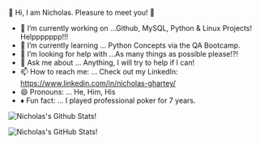 👋 Hi, I am Nicholas. Pleasure to meet you! 👋


- 🔭 I’m currently working on ...Github, MySQL, Python & Linux Projects! Helppppppp!!!
- 🌱 I’m currently learning ... Python Concepts via the QA Bootcamp.
- 🤔 I’m looking for help with ...As many things as possible please!?!
- 💬 Ask me about ... Anything, I will try to help if I can!
- 📫 How to reach me: ... Check out my LinkedIn: https://www.linkedin.com/in/nicholas-ghartey/
- 😄 Pronouns: ... He, Him, His
- :diamonds: Fun fact: ... I played professional poker for 7 years.





![Nicholas's Github Stats](https://github-readme-stats.vercel.app/api/top-langs/?username=NicholasGhartey&layout=compact&hide_border=false&theme=darcula&bg_color=00000000&langs_count=6)!






![Nicholas's GitHub Stats](https://github-readme-stats.vercel.app/api?username=NicholasGhartey&count_private=true&layout=compact&hide_border=false&theme=darcula&bg_color=00000000)!

 
